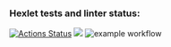 ### Hexlet tests and linter status:
[![Actions Status](https://github.com/DKDION/python-project-lvl1/workflows/hexlet-check/badge.svg)](https://github.com/DKDION/python-project-lvl1/actions)
<a href="https://codeclimate.com/github/codeclimate/codeclimate/maintainability"><img src="https://api.codeclimate.com/v1/badges/a99a88d28ad37a79dbf6/maintainability" /></a>
![example workflow](https://github.com/DKDION/python-project-lvl1/blob/3fe67d8ff1dfc5397bf242700b27ec715d428810/.github/workflows/superlinter.yml)

